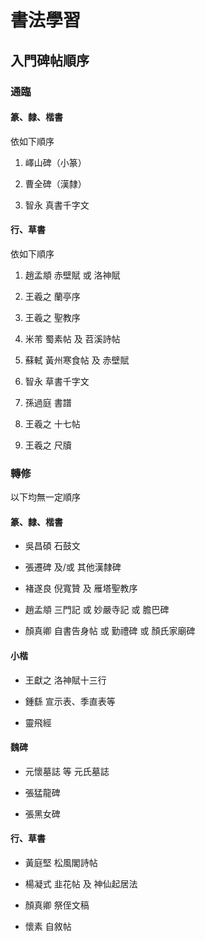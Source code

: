 # 書法學習

## 入門碑帖順序

### 通臨

#### 篆、隸、楷書

依如下順序

1. 嶧山碑（小篆）

1. 曹全碑（漢隸）

1. 智永 真書千字文

#### 行、草書

依如下順序

1. 趙孟頫 赤壁賦 或 洛神賦

1. 王羲之 蘭亭序

1. 王羲之 聖教序

1. 米芾 蜀素帖 及 苕溪詩帖

1. 蘇軾 黃州寒食帖 及 赤壁賦

1. 智永 草書千字文

1. 孫過庭 書譜

1. 王羲之 十七帖

1. 王羲之 尺牘

### 轉修

以下均無一定順序

#### 篆、隸、楷書

- 吳昌碩 石鼓文

- 張遷碑 及/或 其他漢隸碑

- 褚遂良 倪寬贊 及 雁塔聖教序

- 趙孟頫 三門記 或 妙嚴寺記 或 膽巴碑

- 顏真卿 自書告身帖 或 勤禮碑 或 顏氏家廟碑

#### 小楷

- 王獻之 洛神賦十三行

- 鍾繇 宣示表、季直表等

- 靈飛經

#### 魏碑

- 元懷墓誌 等 元氏墓誌

- 張猛龍碑

- 張黑女碑

#### 行、草書

- 黃庭堅 松風閣詩帖

- 楊凝式 韭花帖 及 神仙起居法

- 顏真卿 祭侄文稿

- 懷素 自敘帖
